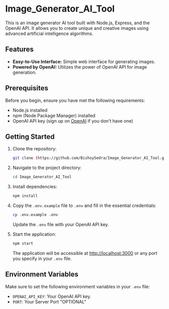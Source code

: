 # Image_Generator_AI_Tool

This is an image generator AI tool built with Node.js, Express, and the OpenAI API. It allows you to create unique and creative images using advanced artificial intelligence algorithms.

## Features

- **Easy-to-Use Interface:** Simple web interface for generating images.
- **Powered by OpenAI:** Utilizes the power of OpenAI API for image generation.

## Prerequisites

Before you begin, ensure you have met the following requirements:

- Node.js installed
- npm (Node Package Manager) installed
- OpenAI API key (sign up on [OpenAI](https://beta.openai.com/signup/) if you don't have one)

## Getting Started

1. Clone the repository:

    ```bash
    git clone (https://github.com/BishoySedra/Image_Generator_AI_Tool.git)
    ```

2. Navigate to the project directory:

    ```bash
    cd Image_Generator_AI_Tool
    ```

3. Install dependencies:

    ```bash
    npm install
    ```

4. Copy the `.env.example` file to `.env` and fill in the essential credentials:

    ```bash
    cp .env.example .env
    ```

    Update the `.env` file with your OpenAI API key.

5. Start the application:

    ```bash
    npm start
    ```

    The application will be accessible at [http://localhost:3000](http://localhost:3000) or any port you specify in your `.env` file.

## Environment Variables

Make sure to set the following environment variables in your `.env` file:

- `OPENAI_API_KEY`: Your OpenAI API key.
- `PORT`: Your Server Port "OPTIONAL"

